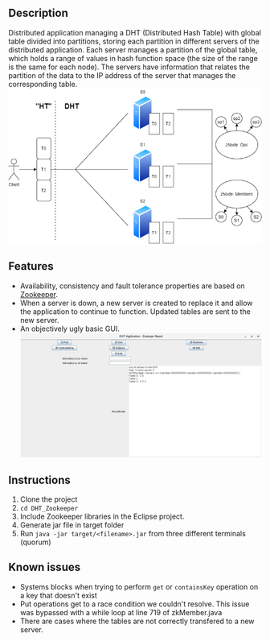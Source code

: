 ## Description 

Distributed application managing a DHT (Distributed Hash Table) with global table divided into partitions, storing each partition in different servers of the distributed application.
Each server manages a partition of the global table, which holds a range of values in hash function space (the size of the range is the same for each node).
The servers have information that relates the partition of the data to the IP address of the server that manages the corresponding table.
![diagram](images/diagram.png)

## Features
* Availability, consistency and fault tolerance properties are based on [Zookeeper](https://zookeeper.apache.org/).
* When a server is down, a new server is created to replace it and allow the application to continue to function. Updated tables are sent to the new server.
* An objectively ugly basic GUI.
![GUI](images/s0-trasInit.png)

## Instructions
1. Clone the project
2. ```cd DHT_Zookeeper```
3. Include Zookeeper libraries in the Eclipse project.
4. Generate jar file in target folder
5. Run ```java -jar target/<filename>.jar``` from three different terminals (quorum)

## Known issues
* Systems blocks when trying to perform ```get``` or ```containsKey``` operation on a key that doesn't exist
* Put operations get to a race condition we couldn't resolve. This issue was bypassed with a while loop at line 719 of zkMember.java
* There are cases where the tables are not correctly transfered to a new server.
